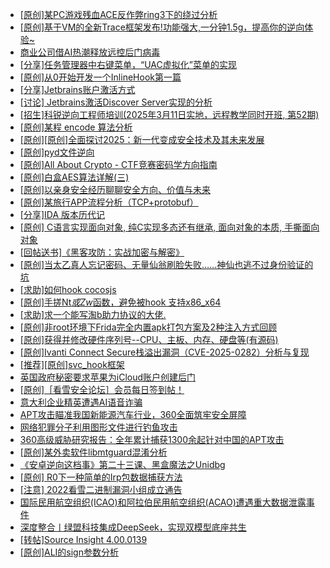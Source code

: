 + [[原创]某PC游戏残血ACE反作弊ring3下的绕过分析](https://bbs.kanxue.com/thread-284667.htm)
+ [[原创]基于VM的全新Trace框架发布!功能强大,一分钟1.5g，提高你的逆向体验~](https://bbs.kanxue.com/thread-285471.htm)
+ [商业公司借AI热潮释放远控后门病毒](https://bbs.kanxue.com/thread-285495.htm)
+ [[分享]任务管理器中右键菜单，“UAC虚拟化”菜单的实现](https://bbs.kanxue.com/thread-284216.htm)
+ [[原创]从0开始开发一个InlineHook第一篇](https://bbs.kanxue.com/thread-284689.htm)
+ [[分享]Jetbrains账户激活方式](https://bbs.kanxue.com/thread-284298.htm)
+ [[讨论] Jetbrains激活Discover Server实现的分析](https://bbs.kanxue.com/thread-283941.htm)
+ [[招生]科锐逆向工程师培训(2025年3月11日实地，远程教学同时开班, 第52期)](https://bbs.kanxue.com/thread-51839.htm)
+ [[原创]某程 encode 算法分析](https://bbs.kanxue.com/thread-285493.htm)
+ [[原创][原创]全面探讨2025：新一代变成安全技术及其未来发展](https://bbs.kanxue.com/thread-285494.htm)
+ [[原创]pyd文件逆向](https://bbs.kanxue.com/thread-285496.htm)
+ [[原创]All About Crypto - CTF竞赛密码学方向指南](https://bbs.kanxue.com/thread-269243.htm)
+ [[原创]白盒AES算法详解(三)](https://bbs.kanxue.com/thread-285052.htm)
+ [[原创]以亲身安全经历聊聊安全方向、价值与未来](https://bbs.kanxue.com/thread-285407.htm)
+ [[原创]某旅行APP流程分析（TCP+protobuf）](https://bbs.kanxue.com/thread-285387.htm)
+ [[分享]IDA  版本历代记](https://bbs.kanxue.com/thread-277984.htm)
+ [[原创] C语言实现面向对象, 纯C实现多态还有继承, 面向对象的本质, 手撕面向对象](https://bbs.kanxue.com/thread-285492.htm)
+ [[回帖送书]《黑客攻防：实战加密与解密》](https://bbs.kanxue.com/thread-214470.htm)
+ [[原创]当太乙真人忘记密码、无量仙翁刷脸失败……神仙也逃不过身份验证的坑](https://bbs.kanxue.com/thread-285501.htm)
+ [[求助]如何hook cocosjs](https://bbs.kanxue.com/thread-285475.htm)
+ [[原创]手搓Nt*或Zw*函数，避免被hook 支持x86_x64](https://bbs.kanxue.com/thread-284264.htm)
+ [[求助]求一个能写淘b助力协议的大佬.](https://bbs.kanxue.com/thread-282149.htm)
+ [[原创]非root环境下Frida完全内置apk打包方案及2种注入方式回顾](https://bbs.kanxue.com/thread-284482.htm)
+ [[原创]获得并修改硬件序列号--CPU、主板、内存、硬盘等(有源码)](https://bbs.kanxue.com/thread-282756.htm)
+ [[原创]Ivanti Connect Secure栈溢出漏洞（CVE-2025-0282）分析与复现](https://bbs.kanxue.com/thread-285510.htm)
+ [[推荐][原创]svc_hook框架](https://bbs.kanxue.com/thread-284713.htm)
+ [英国政府秘密要求苹果为iCloud账户创建后门](https://bbs.kanxue.com/thread-285508.htm)
+ [[原创]［看雪安全论坛］会员每日签到帖！](https://bbs.kanxue.com/thread-128928.htm)
+ [意大利企业精英遭遇AI语音诈骗](https://bbs.kanxue.com/thread-285507.htm)
+ [APT攻击瞄准我国新能源汽车行业，360全面筑牢安全屏障](https://bbs.kanxue.com/thread-285506.htm)
+ [网络犯罪分子利用图形文件进行钓鱼攻击](https://bbs.kanxue.com/thread-285505.htm)
+ [360高级威胁研究报告：全年累计捕获1300余起针对中国的APT攻击](https://bbs.kanxue.com/thread-285504.htm)
+ [[原创]某外卖软件libmtguard混淆分析](https://bbs.kanxue.com/thread-283411.htm)
+ [《安卓逆向这档事》第二十三课、黑盒魔法之Unidbg](https://bbs.kanxue.com/thread-285073.htm)
+ [[原创] R0下一种简单的Irp包数据捕获方法](https://bbs.kanxue.com/thread-285317.htm)
+ [[注意] 2022看雪二进制漏洞小组成立通告](https://bbs.kanxue.com/thread-271654.htm)
+ [国际民用航空组织(ICAO)和阿拉伯民用航空组织(ACAO)遭遇重大数据泄露事件](https://bbs.kanxue.com/thread-285511.htm)
+ [深度整合丨绿盟科技集成DeepSeek，实现双模型底座共生](https://bbs.kanxue.com/thread-285513.htm)
+ [[转帖]Source Insight 4.00.0139](https://bbs.kanxue.com/thread-282312.htm)
+ [[原创]ALI的sign参数分析](https://bbs.kanxue.com/thread-284292.htm)
